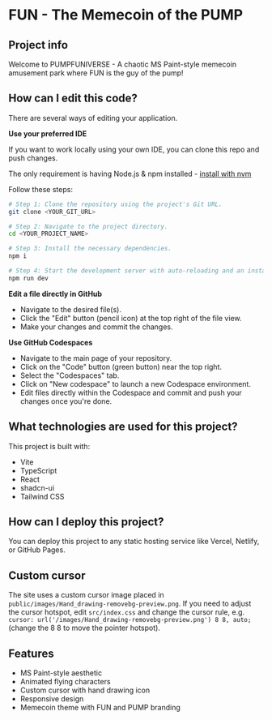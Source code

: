 # FUN - The Memecoin of the PUMP

## Project info

Welcome to PUMPFUNIVERSE - A chaotic MS Paint-style memecoin amusement park where FUN is the guy of the pump!

## How can I edit this code?

There are several ways of editing your application.

**Use your preferred IDE**

If you want to work locally using your own IDE, you can clone this repo and push changes.

The only requirement is having Node.js & npm installed - [install with nvm](https://github.com/nvm-sh/nvm#installing-and-updating)

Follow these steps:

```sh
# Step 1: Clone the repository using the project's Git URL.
git clone <YOUR_GIT_URL>

# Step 2: Navigate to the project directory.
cd <YOUR_PROJECT_NAME>

# Step 3: Install the necessary dependencies.
npm i

# Step 4: Start the development server with auto-reloading and an instant preview.
npm run dev
```

**Edit a file directly in GitHub**

- Navigate to the desired file(s).
- Click the "Edit" button (pencil icon) at the top right of the file view.
- Make your changes and commit the changes.

**Use GitHub Codespaces**

- Navigate to the main page of your repository.
- Click on the "Code" button (green button) near the top right.
- Select the "Codespaces" tab.
- Click on "New codespace" to launch a new Codespace environment.
- Edit files directly within the Codespace and commit and push your changes once you're done.

## What technologies are used for this project?

This project is built with:

- Vite
- TypeScript
- React
- shadcn-ui
- Tailwind CSS

## How can I deploy this project?

You can deploy this project to any static hosting service like Vercel, Netlify, or GitHub Pages.

## Custom cursor

The site uses a custom cursor image placed in `public/images/Hand_drawing-removebg-preview.png`.
If you need to adjust the cursor hotspot, edit `src/index.css` and change the cursor rule, e.g.
`cursor: url('/images/Hand_drawing-removebg-preview.png') 8 8, auto;` (change the 8 8 to move the pointer hotspot).

## Features

- MS Paint-style aesthetic
- Animated flying characters
- Custom cursor with hand drawing icon
- Responsive design
- Memecoin theme with FUN and PUMP branding